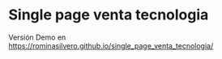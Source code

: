 # Single page venta tecnologia

Versión Demo en https://rominasilvero.github.io/single_page_venta_tecnologia/
